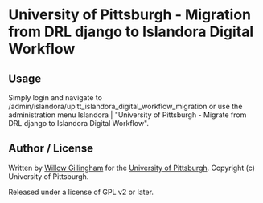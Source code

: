 # University of Pittsburgh - Migration from DRL django to Islandora Digital Workflow

## Usage
Simply login and navigate to /admin/islandora/upitt_islandora_digital_workflow_migration or use the administration menu Islandora | "University of Pittsburgh - Migrate from DRL django to Islandora Digital Workflow".


## Author / License

Written by [Willow Gillingham](https://github.com/bgilling) for the [University of Pittsburgh](http://www.pitt.edu).  Copyright (c) University of Pittsburgh.

Released under a license of GPL v2 or later.
